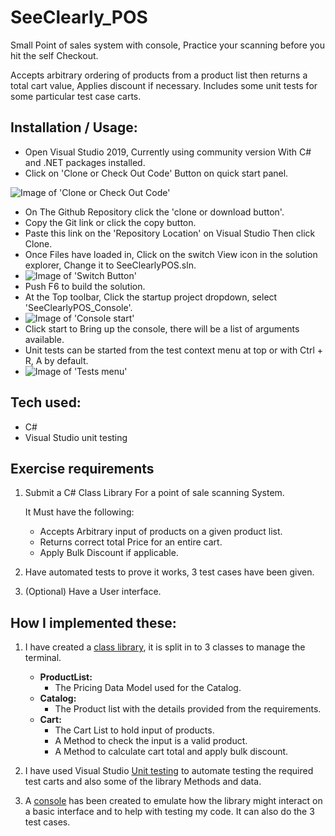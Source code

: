 # SeeClearly_POS

Small Point of sales system with console, Practice your scanning before you hit the self Checkout.

Accepts arbitrary ordering of products from a product list then returns a total cart value, Applies discount if necessary.
Includes some unit tests for some particular test case carts. 

## Installation / Usage:
- Open Visual Studio 2019, Currently using community version With C# and .NET packages installed.
- Click on 'Clone or Check Out Code' Button on quick start panel.

![Image of 'Clone or Check Out Code'](http://pubdocs.garbage.geek.nz/CloneButton.PNG)
  
- On The Github Repository click the 'clone or download button'.
- Copy the Git link or click the copy button.
- Paste this link on the 'Repository Location' on Visual Studio Then click Clone.
- Once Files have loaded in, Click on the switch View icon in the solution explorer, Change it to SeeClearlyPOS.sln.
- ![Image of 'Switch Button'](http://pubdocs.garbage.geek.nz/SwitchViewButton.PNG)
- Push F6 to build the solution.
- At the Top toolbar, Click the startup project dropdown, select 'SeeClearlyPOS_Console'.
- ![Image of 'Console start'](http://pubdocs.garbage.geek.nz/ConsoleExecutionButton.PNG)
- Click start to Bring up the console, there will be a list of arguments available.
- Unit tests can be started from the test context menu at top or with Ctrl + R, A by default.
- ![Image of 'Tests menu'](http://pubdocs.garbage.geek.nz/RunTests.PNG)

## Tech used:
- C#
- Visual Studio unit testing

## Exercise requirements
1. Submit a C# Class Library For a point of sale scanning System.

   It Must have the following:
   
    - Accepts Arbitrary input of products on a given product list.
    - Returns correct total Price for an entire cart.
    - Apply Bulk Discount if applicable.

2. Have automated tests to prove it works, 3 test cases have been given.

3. (Optional) Have a User interface.

## How I implemented these:
1. I have created a [class library](SeeClearlyPOS%20Library/Terminal.cs), it is split in to 3 classes to manage the terminal.

    - **ProductList:** 
      - The Pricing Data Model used for the Catalog.
    - **Catalog:** 
      - The Product list with the details provided from the requirements.
    - **Cart:** 
      - The Cart List to hold input of products. 
      - A Method to check the input is a valid product.
      - A Method to calculate cart total and apply bulk discount.

2. I have used Visual Studio [Unit testing](SeeClearlyPOS_UnitTesting/SeeClearlyLibraryTest.cs) to automate testing the required test carts and also some of the library Methods and data.

3. A [console](SeeClearly_POS/SeeClearlyPOS_Console/TerminalConsole.cs) has been created to emulate how the library might interact on a basic interface and to help with testing my code. It can also do the 3 test cases.
